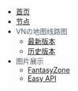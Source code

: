 - [首页](Home.md)
- [节点](nodes.md)
- <span style="font-size: 14px;color: #505D6B">VNの地图线路图</span>
  - [最新版本](VNPicture/latest_version.md)
  - [历史版本](VNPicture/history_version.md)
- <span style="font-size: 14px;color: #505D6B">图片展示</span>
  - [FantasyZone](FantasyZone.md "FantasyZone")
  - [Easy API](Easy_API.md "Easy API")